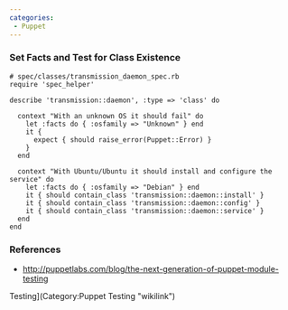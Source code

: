 ```yaml
---
categories:
 - Puppet
---
```

### Set Facts and Test for Class Existence

    # spec/classes/transmission_daemon_spec.rb
    require 'spec_helper'

    describe 'transmission::daemon', :type => 'class' do

      context "With an unknown OS it should fail" do
        let :facts do { :osfamily => "Unknown" } end
        it {
          expect { should raise_error(Puppet::Error) }
        }
      end

      context "With Ubuntu/Ubuntu it should install and configure the service" do
        let :facts do { :osfamily => "Debian" } end
        it { should contain_class 'transmission::daemon::install' }
        it { should contain_class 'transmission::daemon::config' }
        it { should contain_class 'transmission::daemon::service' }
      end
    end

### References

-   <http://puppetlabs.com/blog/the-next-generation-of-puppet-module-testing>

Testing](Category:Puppet Testing "wikilink")
